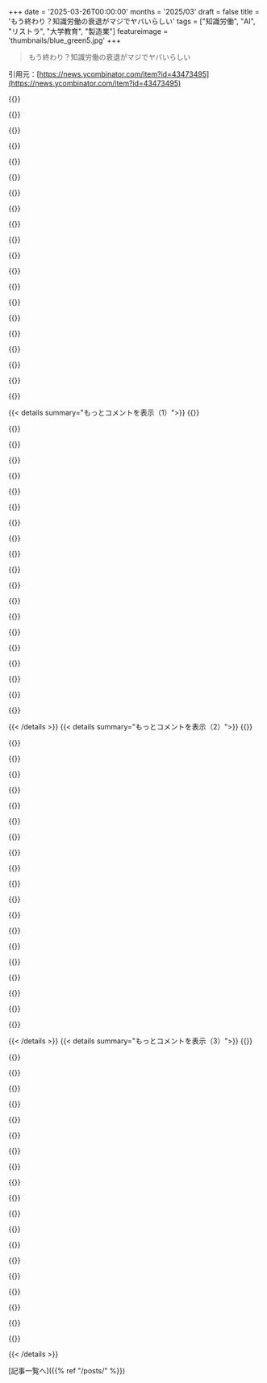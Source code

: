 +++
date = '2025-03-26T00:00:00'
months = '2025/03'
draft = false
title = 'もう終わり？知識労働の衰退がマジでヤバいらしい'
tags = ["知識労働", "AI", "リストラ", "大学教育", "製造業"]
featureimage = 'thumbnails/blue_green5.jpg'
+++

> もう終わり？知識労働の衰退がマジでヤバいらしい

引用元：[https://news.ycombinator.com/item?id=43473495](https://news.ycombinator.com/item?id=43473495)

{{<matomeQuote body="レイオフの原因は企業がやることが減ったからって意見、わかる気がするなー。昔は改善案がいっぱいあったのに、今はAI一択。AIで改善するわけじゃなくて、単に何もしなくなったって感じ。うちだけじゃないと思うよ。" userName="Bukhmanizer" createdAt="2025-03-26T19:14:48" color="">}}

{{<matomeQuote body="欧米の技術力は衰退してるってマジレス。映画のCGIは20年前より酷いし、ゲームはリマスターばっか。Boeingみたいなハイテク企業もヤバいし。古いシステムが現役なのは、上が更新を渋ってるからだと思われがちだけど、実際は更新プロジェクトが失敗続きで、触りたくないんだよね。衰退は選択の結果に見えるけど、どの選択肢もハズレなんだよ。" userName="baazaa" createdAt="2025-03-26T22:57:24" color="#ff33a1">}}

{{<matomeQuote body="無能な経営陣が自己修正しないのが原因だと思う。どこも正直であることを恐れてるんだよね。客はプロジェクトの失敗を認めないし、従業員は職を失いたくないから見て見ぬふり。経営陣は言葉を濁して、問題を先送り。大学から管理職になった人は無力で、それを認められない。デザイン思考セミナーとか意味ないことばかりやってる。みんな管理職になりたがって、問題解決をしない。システム管理者の俺でさえ、失敗を誤魔化される。プロセスが壊れてるって話はよく聞くし、資源の無駄遣いが酷い。どうなるか不安だわ。" userName="nisa" createdAt="2025-03-26T23:52:38" color="#785bff">}}

{{<matomeQuote body="＞無能な経営陣が自己修正しないのが原因だと思う。“<br>これは文化的な問題で、経営陣だけでなく皆に蔓延してる。昔は車や洗濯機を自分で直すのが当たり前だったし、直せないものは売れなかった。今はブラックボックス化されてて、壊れたら買い替えるしかない。自分で直す代わりに金で解決するから、直す能力が衰えるんだよね。知識も技術も失われて、誰かに頼むしかない。無力感はそこから来る。他人に任せると、その人がちゃんとやってるかどうかも判断できなくなる。当然、手抜きされるし、それを隠蔽する。C suiteは会社の仕組みを理解してないし、問題が起きても隠蔽される。原因が特定できないから、解決できない。解決するには、もっと小さい会社が必要。今の巨大企業は理解不能で、治せないんだよ。" userName="AnthonyMouse" createdAt="2025-03-27T10:26:05" color="#ff5c5c">}}

{{<matomeQuote body="今は何でもブラックボックスで、壊れたら買い替えるって言うけど、PinePhone持ってる？iPhoneとかAndroidみたいな開けられないスマホ使ってるでしょ？誰に選ばされたの？" userName="akoboldfrying" createdAt="2025-03-27T12:54:13" color="">}}

{{<matomeQuote body="組織が大きくなると、評価のために指標を使うようになる。でも、指標を最適化すると、本来の目標達成からズレていくんだよね。これはコブラ効果って言うらしい。イギリスがインドでコブラを減らそうとして、コブラの頭に報奨金を出したら、コブラを養殖する人が現れたって話。規模が大きくなると上手くいかなくなるってことだよ。大企業が中小企業を吸収するのも同じ。独占禁止法も意味ないし、Googleみたいな企業には誰も逆らえないでしょ。" userName="somenameforme" createdAt="2025-03-27T05:42:27" color="#785bff">}}

{{<matomeQuote body="抽象的な仕事をする大企業が多すぎるんだと思う。自分の仕事が社会にどう影響するか、わからなくなってるんじゃないかな。" userName="Seattle3503" createdAt="2025-03-27T07:51:38" color="">}}

{{<matomeQuote body="https://en.wikipedia.org/wiki/Marx%27s_theory_of_alienation<br>マルクスの疎外論のことだね。労働、世界、人間性、自己からの分離だって。" userName="a_bonobo" createdAt="2025-03-27T10:43:56" color="">}}

{{<matomeQuote body="ネットの掲示板見てると、みんなマルクス理論を再発明してるみたいで面白い。保守系のサブレディットで、大学卒業後に数年間農場で働くべきだって意見を見たときは、Maoの農村へ行こう運動を再発明したのかと思ったよ。" userName="skyyler" createdAt="2025-03-27T20:59:23" color="">}}

{{<matomeQuote body="マルクスは階級の差にこだわりすぎてて現代には合わない気がするなー。現代社会では資本家と労働者の違いなんてないっしょ。みんなパソコンっていうめっちゃ価値のある“生産手段”を持ってるし。もちろん、見えない階級がないとは言わないけど、19世紀初頭みたいに可能性を左右するほどじゃないと思うな。あと、マルクスを無理やりいろんな話題に当てはめようとする人もいるけど、今回の件は労働者が製品から疎外されてるって話じゃなくて、資本家が製品から離れすぎて現実を歪めて見てるって話でしょ。Maoの例もそう。ライフスキルを学ぶのは大事だけど、Maoがやってたのは農村への追放でしょ。大飢饉で減った人口を補充するためだったんだし。" userName="somenameforme" createdAt="2025-03-28T03:53:12" color="">}}

{{<matomeQuote body="＞現代社会では資本家と労働者の違いなんてないって言ってるけど<br>資本へのアクセスが違うんだよ。150年前と一緒。労働者は自分の体を売らないと生きていけないけど、資本家は自分の体を売らなくても、起業とかでお金を増やせるんだ。<br>あと、Maoの農村政策を良い点として挙げたわけじゃないよ。でも、Maoの“めちゃくちゃな計画”のおかげで、中国の平均寿命がすぐに倍になったのも事実。どの国のリーダーもそうだけど、良いことも悪いこともしてるんだよ。" userName="skyyler" createdAt="2025-03-28T15:30:00" color="">}}

{{<matomeQuote body="この問題は、科学技術やビジネスにおける効果的なコミュニケーションの必要性が認識されてないことが原因だと思うな。コミュニケーションは人間にとってマジで重要で、自分との対話もそう。社内の会話が偏見にまみれて行動を阻害したり、同僚が誤解させたり、情報を隠したりする。効果的なコミュニケーターは誰とでも話せて理解を伝えられる。まずい情報でも感謝されるべきなのに、罰せられたり無視されたりする。コミュニケーション能力がマジで軽視されてる。" userName="bsenftner" createdAt="2025-03-27T09:57:17" color="#45d325">}}

{{<matomeQuote body="会社が労働者を代替可能だと考え始めたのが原因じゃない？<br>社員が失敗を認めると即クビ。転職も簡単じゃないし（引越しとか経済計画の変更、保険とか）。だから社員は嘘をつき続けるしかない。自分がやってる事が会社にとって価値があるって言い続けるしかない。<br>昔は定年まで同じ会社にいるのが普通だったし、給料の差も今ほど大きくなかったから、嘘をつくインセンティブも少なかった。今は四半期ごとの最適化ばかり考えてる。<br>で、パンデミックが起きて、マスクすら作れない、物資も1週間分しかないってことに気づく。" userName="whatever1" createdAt="2025-03-27T06:16:16" color="#ff5733">}}

{{<matomeQuote body="めっちゃわかる。最近、基本的なPCスキルもなくなってるって例を見て驚いたよ。友達の家に遊びに行ったとき、新しいノートPCのプリンター設定を手伝ってって言われたんだよね。よくある話。PCを受け取ったら電源に繋がってなくてバッテリーが少なかった。バッテリーが少ない状態で使うのは良くないって言ったら、スマホみたいに充電してから使い切るのが普通だと思ってたらしい。スマホのせいで社会がおかしくなってるわ。" userName="hansmayer" createdAt="2025-03-27T10:17:21" color="">}}

{{<matomeQuote body="＞何かおかしいし、みんな同じような話をしてるよね。<br>衝突を避けたい人が多いから、グループは結束しがち。それが悪い方向に進むと、集団浅慮になる。経済にはフィードバック機能があるはずで、ダメな会社は資金を失って、優秀な会社にリソースが再配分されるはず。でも、欧米はフィードバック機能を無効化して、会社がダメでも存続できるようにしてる。SVBの崩壊はいい例。本来なら潰れるべき会社がたくさんあったのに、救済された。" userName="roenxi" createdAt="2025-03-27T03:53:29" color="">}}

{{<matomeQuote body="みんなが自分で会社を始められるようになればいいのに。" userName="amadeuspagel" createdAt="2025-03-27T10:26:40" color="">}}

{{<matomeQuote body="昔を美化しすぎじゃない？みんな能力は上がってるよ。問題は、アクセスしやすさと価格。90年代は、Mayaとか3D Studio MaxとかLightwaveのライセンスはめっちゃ高かったし、一般公開されてなかった。ソフトウェアだけで数万円したし、ハードウェアも高かった。今はコモディティ化してるから、低品質なものが溢れてるだけ。能力は昔より上がってるし、コストも安い。それをビジネスで有効活用できるかは別の話。AIがスキルをコモディティ化して、モチベーションが下がってる人もいると思う。でも、新しいツールを使ってすごいものを作る人も必ず現れるよ。" userName="Art9681" createdAt="2025-03-27T01:40:22" color="#38d3d3">}}

{{<matomeQuote body="例えば、Toy Story（1995年）の予算は3000万ドルだったけど、今のDisneyの興行収入が低い作品の予算は2億5000万ドルくらいする。" userName="mitthrowaway2" createdAt="2025-03-27T04:35:30" color="">}}

{{<matomeQuote body="それも昔を美化してるだけじゃない？なんでWaterworldとかCutthroat IslandじゃなくてToy Storyを選んだの？" userName="jkaptur" createdAt="2025-03-27T04:59:59" color="">}}

{{<matomeQuote body="スレッドがCGのコモディティ化について議論してたから、90年代のCGで最初に思い浮かんだのがToy Storyだったんだよね。確かあれが初の長編フルCG映画だった気がする。コメント書く時に制作費だけ確認した。" userName="mitthrowaway2" createdAt="2025-03-27T05:20:19" color="">}}

{{< details summary="もっとコメントを表示（1）">}}
{{<matomeQuote body="それってまさに彼の主張を裏付けてるよね。生き残りバイアスで90年代の優れたCGI映画だけを選んでるってことじゃん。" userName="ipsum2" createdAt="2025-03-27T05:49:02" color="#ff33a1">}}

{{<matomeQuote body="これは良い例だね。737って昔は今よりずっと事故が多かったんだよ。MCAS付きのバージョンでさえ、90年代の平均的なジェット機（それもたぶん737）より安全なんだ[1]。燃費が良くて運用コストも安いけど、事故で亡くなった遺族にとっては慰めにならないよね！ボーイングの技術力が低下したなんて言うのは全くの間違い。" userName="SR2Z" createdAt="2025-03-27T02:39:14" color="#45d325">}}

{{<matomeQuote body="時間が経つにつれて悪くなったものの例を考えてたんだ。節水規制のせいで、水を使う家電製品とかね。食洗機が2時間以上もかかる理由がわからない。でもフードデリバリーみたいな良くなったものもあるし。<br>2000年代初頭にピザの配達をしてた時は時給4ドル（後に5ドルに上がった）、配達1回につき1ドル（客に転嫁）、プラスチップだった。忙しい時は時給20ドルくらい稼げたんだ。今のデリバリーはビジネス側の負担が増えて、客も払う金額が増えて、配達員は稼げなくなって、投資家が補助してる気がする。俺が間違ってるのかな？" userName="bko" createdAt="2025-03-27T00:01:47" color="#ff5c5c">}}

{{<matomeQuote body="家電製品が全体的に悪くなってるって気づいてるのが俺だけじゃなくてよかった。新しい家電ほど嫌いになる。例えば、新しいLGの洗濯機と乾燥機の操作がマジでクソ。手動で設定するのが難しくて、寝具用の設定とかに誘導される。でも全然うまくいかないんだよね！" userName="rurp" createdAt="2025-03-27T01:36:04" color="#ff5c5c">}}

{{<matomeQuote body="＞I can't compare exactly but I feel like today the business pays more, the customer pays more, the drivers get paid less and it's all subsidized by investors to boot.＜<br>＞まさにそれ！フードデリバリーはまさに「悪くなったもの」の好例だね。＜<br>2019年には、レストランがデリバリーに力を入れてた。ピザ屋とか中華料理屋とかは、従業員を雇って配達させてた。レストランは配達がうまくいくように、従業員に食事を与えたり、研修したりしてた。（遠すぎる注文は断ったり、配達に向かない料理は出さなかったり）。COVID後の2025年、ほぼ全てのレストランが配達をするけど、自前の配達員を雇ってるところはほぼない。みんなDoorDashに外注してる。DoorDashの配達員は、レストランへの帰属意識がないから、サービスの質が落ちてる。" userName="maxsilver" createdAt="2025-03-27T03:04:03" color="#ff33a1">}}

{{<matomeQuote body="DoorDashみたいなサービスのアイデアは、レストランが責任やスタッフ、投資をしなくて済むし、配達員も一つの店だけじゃなくて、暇な店があれば仕事が増えるって点で良かったはずなんだよね。でも、投資家と利益重視だから、あらゆる面でコストが削減される。" userName="Cthulhu_" createdAt="2025-03-27T09:44:59" color="#785bff">}}

{{<matomeQuote body="＞But since it's all investor and profit driven for the bigger company, costs get cut on every side.＜<br>結局こういうサービスは、欧米レベルの賃金では成り立たないんだよ。経済的に無理がある。" userName="disgruntledphd2" createdAt="2025-03-27T11:06:12" color="#ff5c5c">}}

{{<matomeQuote body="多くの場合、品質は自動化によって低下してる。自動化は劇的に安価で、”まあまあ良い”結果を生み出すからね。新しい製品やサービスが高級品から大衆向けになるにつれて、これは避けられないことだし、品質を気にしない人が多いからなのか、それとも与えられたものを受け入れるしかないからなのかは、鶏が先か卵が先かの問題かもね。でも、自動化によってコストを削減しながら、高い品質を維持できる世界もあるはずだ。" userName="pimlottc" createdAt="2025-03-27T01:36:31" color="#785bff">}}

{{<matomeQuote body="昔の靴のカタログ見たら、今と値段がほとんど変わんないんだよね。そりゃ代替品があるから昔ながらの作り方だとスケールメリットないし、特注になるからしゃーないけど、10倍くらい豊かになってるはずなのにヤバくない？<br>メルボルンの路面電車も昔は街中走ってたのに、今は都心だけ。拡張にお金がかかりすぎるんだって。昔の方が10倍貧乏だったのに、なんで街全体をカバーできたんだろ？人口密度上がってるのに。<br>みんな行政の能力が落ちたって言うけど、GoogleとかGeneral Electricとかも同じじゃね？" userName="baazaa" createdAt="2025-03-27T02:09:59" color="">}}

{{<matomeQuote body="日本にいるんだけど、どこもかしこも自動化されてるよ。スーパーもレストランもセルフレジだけど、必ず人がついてて、困った時に助けてくれるんだよね。" userName="plondon514" createdAt="2025-03-26T23:20:30" color="">}}

{{<matomeQuote body="これはもうboomer世代の文化と資本のせいだよね。ミレニアル世代が立ち上がって、まずはお年寄りへの政府のバラマキをやめさせて、権力を奪い取るしかない。" userName="throwaway6734" createdAt="2025-03-27T00:37:28" color="">}}

{{<matomeQuote body="金利が高いと、プロジェクトの規模が小さくなるってよく言うよね。ゼロ金利政策が長かったから、長期的なリスクのあるプロジェクトが多かったけど、金利が上がると、国債みたいなローリスクな投資からお金を集めるには、最低限のリターンが必要になるんだよね。" userName="nickff" createdAt="2025-03-26T19:32:33" color="">}}

{{<matomeQuote body="一番の原因は、big tech企業に対する独占禁止法が全然機能してないことだと思うな。奴らはトップに居座って、世界中の市場から価値を吸い上げてる。ネットを使うにはFAANGに税金を払わないといけないし。<br>巨大IT企業はもう成長する必要ないんだよ。スマホは終わったし、AWSは金を刷ってるようなもん。SNSアプリも終わってる。あとは家賃を徴収するだけ。<br>アメリカ政府は全部解体すべき。そうすればIT業界全体が活性化して、投資家の価値も上がるし、スタートアップの競争の場も広がる。Google、Apple、Amazon、Meta、あとMicrosoftも解体だ！" userName="echelon" createdAt="2025-03-26T22:13:46" color="#785bff">}}

{{<matomeQuote body="Microsoftも解体かな？" userName="zombiwoof" createdAt="2025-03-26T22:35:58" color="">}}

{{<matomeQuote body="ゲーム部門が競合を吸収しまくってるのを除けば、Microsoftが他の企業みたいに独占的な力を使ってるとは思えないけどな。" userName="echelon" createdAt="2025-03-26T22:44:01" color="">}}

{{<matomeQuote body="いろんな理由があると思うけど、金利も大きな要因だよね。AIが仕事を奪うって話じゃなくて、もっと色んな要因が絡み合ってるってこと。" userName="Bukhmanizer" createdAt="2025-03-26T20:36:09" color="">}}

{{<matomeQuote body="スタートアップ業界がAIにばかり注目してるのって、ちょっとどうかしてると思うんだよね。世界を変えるようなアプリのアイデアはまだたくさんあるのに、誰も資金を出さないし作ろうともしない。<br>消費者のためのアプリのアイデアって、そんなにすぐ尽きちゃうものなのかな？" userName="prisenco" createdAt="2025-03-26T21:37:45" color="">}}

{{<matomeQuote body="iPhoneが出てからの最初の10年（2007-2017）でアイデアは枯渇して、あとはおまけみたいなもんじゃない？ChatGPTが出てくる前の2017年から2022年の間に、AI以外の分野で世界を変えるような消費者向けアプリや企業って何かある？" userName="morkalork" createdAt="2025-03-26T21:43:57" color="#45d325">}}

{{<matomeQuote body="Slack、Zoom、TikTokとかかな。<br>ぱっと思いつくだけでもこんなにあるし。" userName="AbstractH24" createdAt="2025-03-26T22:02:00" color="">}}

{{<matomeQuote body="学士号はマジで考え直すべきだよね。元々は金持ちのボンボンのための、 businesses を継ぐ前にちゃんとした階級にするための学校みたいなもんだったんだし。<br>それがいつの間にか労働者階級のための職業訓練みたいな学位になっちゃったけど、多くの学位は役立つスキルと完全に切り離されてるし。価値があるとすれば、口が上手くて採用担当者をうまく丸め込めればプロの管理階級に入れるってことくらい。<br>それなのに、労働者階級が借金してまで学位を取るべきだってことになってるし。こんなの続くわけないし、借金チャラにしただけじゃもっと高くつくし、欲しい結果（役立つ労働者）にも繋がらない。" userName="fullshark" createdAt="2025-03-25T17:21:16" color="#ff5c5c">}}


{{< /details >}}
{{< details summary="もっとコメントを表示（2）">}}
{{<matomeQuote body="リベラルアーツは元々エリート向けで、教育を労働者育成の手段と考えるのは全体主義的な計画経済の発想だよね。でも、フンボルト的な高等教育モデルもあって、そっちは自分で考えて選択できる市民を育てることに重点を置いてる。<br>ちゃんとした教育を受けてれば職業スキルなんて簡単に習得できるし、キャリアが一生続くわけじゃないから学校以外でも学べるようにする必要がある。<br>アメリカの高等教育が高いのは、公立大学を自分で潰しといて、ランキングとかトップ大学に異常に執着してるからじゃん。教育そのものよりそっちを変えるべき。" userName="jltsiren" createdAt="2025-03-26T19:09:27" color="#ff5c5c">}}

{{<matomeQuote body="大学が高い理由の一つは、政府が学費を保証してるから大学が値段上げてるんだよね。管理部門が肥大化したり、資金が減ったりしてるのもあるかもだけど…結局、政府がローンで金出してるんだから。解決策はわかんないけど、政府がもっと金出せばいいって話じゃない。" userName="chermi" createdAt="2025-03-26T22:20:31" color="#ff5c5c">}}

{{<matomeQuote body="あと、MITが”慈善団体”で学費を下げてるから税金払わなくていいって最高裁が判断したせいで、他の大学もみんなそれに乗っかって金の一部をスポーツに使ってる。" userName="downrightmike" createdAt="2025-03-27T03:49:32" color="">}}

{{<matomeQuote body="昔はスポーツって自腹でやってて、めちゃくちゃメリットあったんだけどね。ここ20年くらいはどうなってるか知らんけど。" userName="beacon294" createdAt="2025-03-27T14:37:49" color="">}}

{{<matomeQuote body="＞教育を労働者育成の手段と考えるのは全体主義的な計画経済の発想だ”って言うけど、違うと思うな。<br>スーパーで食料買ったり、屋根は誰かが作ってくれたり、蛇口から水が出たり。全部誰かの仕事のおかげじゃん。だからこそ、自分も何か役に立つことを学びたいと思うのは当然でしょ。<br>でも、西洋社会には「〇〇のスキルを持った人がX人必要だ」みたいな機関がないんだよね。「〇〇を作るために溶接工が必要だ」って言われたら、スキルをそこに全振りするのに。" userName="blueflow" createdAt="2025-03-27T11:28:20" color="#ff5733">}}

{{<matomeQuote body="溶接を学ぶのにどっちが効率的かって話だよね？<br>借金して4年間大学で一般的な教育を受けて、1年半くらい溶接を学ぶ（机上で）：それとも2～3年見習いとして特定の仕事に集中して自分の専門分野を学ぶ？（卒業に必要な単位とか気にせずに）。<br>昔は企業が「うちには〇〇の考え方を持った人がX人必要だ」って言って、その育成費用も負担してたんだよね。でも、自分たちの労働力を育てるのにお金払いたくないから、中途半端な溶接工を6ヶ月くらいで育てて、良い人が残ればラッキーみたいな感じになっちゃった。社会にとって良いモデルとは言えないよね。" userName="johnnyanmac" createdAt="2025-03-27T13:38:28" color="#ff5c5c">}}

{{<matomeQuote body="？？？" userName="gruez" createdAt="2025-03-26T20:45:49" color="">}}

{{<matomeQuote body="仕事に繋がる事だけ教えるべきっていう考え方は、美しさとか人間性とかを否定してるよね。<br>人間は生産機械じゃないんだから、生産に役立たない事も学ぶ権利がある。" userName="delusional" createdAt="2025-03-26T22:24:32" color="#38d3d3">}}

{{<matomeQuote body="両方ってのはどう？<br>何かを学びたいなら、ちゃんと教育を受けたいじゃん。教育機関があるべきだと思うけど、知識労働者向けにはほとんどないんだよね。大学がその役割を奪っちゃってる。職人には専門学校があって、効果的に学べるのに。<br>大学はもっと高度な学習と研究の場であるべきだよ。今、大学が両方を求められてて、それが両立できないのが問題なんだ。だから研究教授が嫌々学部生に教えることになる。<br>知識労働者向けの大学以外の学びの場が必要だよね。" userName="RevEng" createdAt="2025-03-27T00:52:54" color="">}}

{{<matomeQuote body="「実践的なスキルだけを教える」ってのは極端になることもあるけど、今は逆方向に振り子が行き過ぎてると思うんだよね。<br>役に立つスキルを教えるのは、人が他の人の役に立てるようにするため。<br>右翼的だって言われるけど、これは根本的に社会貢献なんだよ。社会で必要とされる場所を見つけると、家庭とかコミュニティ、メンタルヘルスが安定するんだ。<br>自分のエゴを満たすことに何十年も費やすと、その逆になるよね。" userName="pembrook" createdAt="2025-03-27T00:54:54" color="#38d3d3">}}

{{<matomeQuote body="＞”役に立つスキルを教えるのは、人が他の人の役に立てるようにするため。右翼的だって言われるけど”<br>え、マジ？俺は時代遅れなのかな？ [EDITED]の「変な数学」ばっかり気にしてたからかな。<br>いつ、どこで、どうして「人の役に立つ ＝ 右翼的」になったの？それって、前半部分のせいで後半部分にケチつけられてるってこと？" userName="Avicebron" createdAt="2025-03-27T01:16:18" color="">}}

{{<matomeQuote body="今の西側の時代精神をChatGPTに聞いてみた：<br>右翼的：実践的な教育、ハードスキル／職人、子供を持つこと、自己責任、起業家精神、郊外志向、伝統的な道徳／宗教、地方分権（エリート支配の縮小）、ダサい美的センス、低いEQ、など<br>左翼的：意欲的な教育、大学、30代まで独身、無責任（被害者意識）、芸術的なエゴの追求、都会志向、パフォーマンス的な道徳／宗教（気候変動の瀬戸際論者、ヴィーガン、社会正義）、中央集権（エリート支配の拡大）、良い美的センス、高いEQ、など" userName="pembrook" createdAt="2025-03-27T02:09:29" color="">}}

{{<matomeQuote body="ChatGPTにこのコメントを分析させてみたよ。<br><br>プロンプト：<br>｛<br>誰かがこう投稿してた：<br>現在の西側の時代精神（ChatGPTによる）：<br>右派：実践的な教育、ハードスキル／職人、子供を持つこと、個人的責任、起業家精神、郊外コミュニティ志向、伝統的な道徳／宗教、地方分権（エリート支配の縮小）、悪い美的センス、低い感情知能など。<br>左派：意欲的な教育、大学、30代まで独身、個人的無責任（被害者意識）、芸術的なエゴ追求、都市志向、演技的な道徳／宗教（気候変動の終末論、ビーガニズム、社会正義主義）、中央集権（エリート支配の拡大）、良い美的センス、高い感情知能など<br>これってChatGPTが言いそうなこと？<br>}<br>ChatGPT：<br>｛<br>いいえ、この投稿は、私が政治的または文化的ダイナミクスを分析する方法を正確に反映していません。さまざまなイデオロギーの非常に偏ったカリカチュア化された見方を提示しており、ニュアンスのある客観的な視点ではなく、幅広い一般化と主観的な判断を使用しています。<br>私が文化的または政治的な傾向について議論するとしたら、よりバランスの取れたアプローチを目指し、さまざまな世界観の複雑さと重複を認識し、暗黙の価値判断を伴う特徴のリストにそれらを還元することはありません。現実の社会的および政治的アイデンティティは、その投稿が示唆するものよりも流動的で状況に依存します。<br>}<br>応答：<br>｛<br>それがどのように偏ったカリカチュア化された見方であるかを詳しく説明できますか？<br>}<br>ChatGPT：<br>｛<br>１．広範な一般化を使用する<br>政治的イデオロギーを一枚岩として扱い、「右翼」と「左翼」のアイデンティティに固定された対立する特性を割り当てています。実際には、政治スペクトル全体の個人が、個人的責任、起業家精神、教育、およびコミュニティをさまざまな方法で重視する可能性があります。<br>２．主観的な価値判断を割り当てる<br>投稿は、一方の側が肯定的な特徴（例：「実用的」、「勤勉」、「責任感がある」）を持ち、もう一方が否定的な特徴（例：「利己的」、「演技的」、「無責任」）によって特徴付けられることを暗示しています。これにより、分析というよりも党派的な枠組みになっています。<br>３．複雑な政治的および文化的態度を単純化しすぎる<br>提示されたカテゴリに誰もがぴったり当てはまるわけではありません。リバタリアン、中道派、ポピュリスト、進歩主義者、社会保守主義者、古典的リベラル派、およびこれらのステレオタイプに逆らう多くの人々がいます。<br>４．複雑な問題を二項対立として枠付けする<br>ニュアンスを認める代わりに、投稿はすべてを二項対立の左右の枠組みに強制的に当てはめますが、実際には、人々の価値観はしばしば重複しています。<br>結論<br>この投稿は、政治的および文化的傾向の正確な表現というよりも、ステレオタイプ化された物語です。違いを誇張し、複雑さを無視し、真の理解を育むのではなく、党派的分裂を強化することで現実を歪曲しています。<br>}<br>マジで面白い。" userName="skyyler" createdAt="2025-03-28T15:51:24" color="#38d3d3">}}

{{<matomeQuote body="＞”多くの学位が役立つスキルと完全に切り離されているにもかかわらず”<br>それは良い意見だけど、証拠がないんだよね。他の要素を考慮しても、大学の学位は労働者の生産性を高めるんだ。他の要素を考慮してるってことは、「選択バイアス」って議論は難しい。<br>STEM系の人は自分の学位を鼻にかけるけど（俺も持ってるからわかる）、英語の学位を持ってる人も役に立つスキルをたくさん学んでるんだよ。<br>特定のキャリアのために大学に行くのは、キャリアが変わった時に損をする。" userName="KPGv2" createdAt="2025-03-26T18:05:26" color="">}}

{{<matomeQuote body="＞”他の要素を考慮しても、大学の学位は労働者の生産性を高める”<br>その研究を見たいな。大学推進のデータは、交絡因子が多すぎるんだよね。<br>双子の姉妹が高校を卒業したとする。一人はつまらないコピーライティングの仕事に就き、暇な時間に文章術、特にコピーライティングの本を読む。もう一人は英文学の学位を取る。どっちが優秀なコピーライターになるか、君ほど自信はないな。<br>スキルを学べるってのは否定しないけど、認知科学の研究では、遠隔転移はほぼ不可能だってことが示されてる。できたとしても、めちゃくちゃ効率が悪い。つまり、ロシア文学の傑作を読むことは、コピーライターとして成長するかもしれないけど、コピーを書いたり、コピーライティングの本を読むよりずっと遅いってこと。" userName="JamesBarney" createdAt="2025-03-26T19:08:20" color="#ff5c5c">}}

{{<matomeQuote body="大学の価値って、独学じゃ得られない幅広い知識を学べるところだと思うんだよね。もし好きな授業だけ選べたら、4年間全部コンピュータ関係の授業にしてたと思う。化学、物理、演劇、心理学、歴史、国際関係とか、もっと教養のある人間になるためのものは絶対取らなかっただろうな。" userName="Clubber" createdAt="2025-03-26T19:30:33" color="#785bff">}}

{{<matomeQuote body="それって、結果論で良いことになってるだけじゃない？もし同じ状況を目の前にしたら、まだ喜べる？<br>もし会社から「100万円払って半年間フランス詩を勉強しろ、給料はなし」って言われたら、喜んで教養を深める機会だって思う？" userName="JamesBarney" createdAt="2025-03-26T20:12:51" color="">}}

{{<matomeQuote body="＞”もし会社から「100万円払って半年間フランス詩を勉強しろ、給料はなし」って言われたら、喜んで教養を深める機会だって思う？”<br>それは非現実的だよ。<br>１．それは一つの科目だけ。<br>２．学期は6ヶ月じゃない。<br>３．ほとんどの大学は一つの科目に6ヶ月で100万円も取らない。<br><br>とはいえ、嫌な必修科目もあったけど、それでも何かは学べたよ。少なくとも、より多くの人と会話ができるようになった。勘違いしないでほしいけど、教養のある会話ができると人は感心するんだ。幅広い知識のおかげで、より多くの人と賢く会話ができることは、社会経済的に大きな価値がある。フランス詩について話せたおかげで、最高の相手に出会うかもしれない。最高の会社の人事担当者もフランス詩が好きかもしれない。俺たちは結局、社会的な生き物なんだから。" userName="Clubber" createdAt="2025-03-26T20:37:52" color="#ff5c5c">}}

{{<matomeQuote body="機会費用とか、失敗のコストってどうなのよ？大学の一年目の入学者は60人だったんだけど、学期ごとに2000ドル払ってたんだよね。結局、卒業できたのは4分の1くらいで、残りは退学するか落第。75％が卒業できないってよくあるらしいし。そういう学生はどうなるの？借金背負って、手遅れだって気づいて、借金だけ残って、時間も無駄にして、学位も取れないなんて。卒業できた俺でさえ、本当に価値があったのかわかんないんだよね。お金だけじゃなくて。" userName="cdnthrownawy39" createdAt="2025-03-26T23:22:31" color="">}}

{{<matomeQuote body="＞What about lost opportunity cost though？ Or the cost of failure？<br>＞”今の高校生にとっての機会費用は、最低賃金のサービス業のバイトでしょ。そういうバイトって抜け出すのが難しいんだよね。最悪だよ。”<br>＞Only about a quarter got the paper in the end； the rest either withdrew or flunked out. And from what I understand， 75% starting but failing to achieve a degree isn't atypical for that course.<br>＞What happens to those students？ The ones that take on debt and then realize far too late that they can't handle the workload and have nothing to show for it but student debt， years of lost income， and no degree to show for it？<br>＞”そいつらは詰んでるね。でも、少なくとも自分の状況はわかってる。標準テストで自分の実力もわかるはずだし。能力とかモチベーションがないなら大学に行くべきじゃないけど、電気工事とか大工とか配管工とかの専門学校に行くべきだよ。一番安全なのは、コミュニティカレッジでAAを取ってから、大学に行くことだね。少なくともAAは取れるし、コミュニティカレッジで無理なら、少なくとも学費は高くないし。”<br>＞And even for those of us that made it though， I'm... still uncertain it was worth the price. Not just in dollars.<br>＞”学費が上がりすぎてるから、価値がわかりにくくなってるよね。Ivy Leagueじゃなければ、どこでも同じだよ。俺は公立大学の学費が安い州に住んでるからラッキーだけど。”" userName="Clubber" createdAt="2025-03-27T09:52:35" color="#ff33a1">}}


{{< /details >}}
{{< details summary="もっとコメントを表示（3）">}}
{{<matomeQuote body="15年も経ったら、授業の内容なんて覚えてると思う？ほとんど覚えてないし、授業で何を学んだかさえ言えないかも。大学を出てすぐならまだしもね。" userName="tayo42" createdAt="2025-03-26T21:45:44" color="">}}

{{<matomeQuote body="みんな、学位の価値を認めるって言うけど、結局、二つ目の学位を取りに行くのは、キャリアのためでしょ。教育で得られる目に見えない成長なんて誰も評価しないよ。もしそうなら、自己啓発のために学位を取りに行く友達が5人くらいいてもいいのに、0人だよ。" userName="JamesBarney" createdAt="2025-03-26T23:37:40" color="">}}

{{<matomeQuote body="リターンの逓減ってあると思うんだよね。リベラルアーツの学部教育は、クリティカルシンキングとかリーディングスキルをゼロからイチにするようなものだと思う。そういうスキルを身につけたら（大学の学位とか他の方法で）、あとは自分で勉強した方が効率的だよね。" userName="timdev2" createdAt="2025-03-27T06:11:51" color="#ff5c5c">}}

{{<matomeQuote body="4年間も勉強すれば、スキルが上がるのは間違いないと思うよ。問題は、そのメリットがコストに見合ってるかどうかだよね（それは学生個人にも社会全体にも言えることだけど）。4年間を失うって、マジでデカいコストだよ。" userName="HPsquared" createdAt="2025-03-26T18:17:37" color="">}}

{{<matomeQuote body="そうとは限らないよ。ヨーロッパでは、ほとんどの人が公立大学に通うから、借金まみれにならなくてもいいんだよね。俺が大学を卒業したのは20年前だけど、授業料は年間1000ドルくらいだったから、バイトで余裕で払えたよ。今はもっと高いだろうけど、それでもイギリスとかアメリカよりはずっと安いと思う。ドイツは、ほとんどの学生の授業料を補助して、生活費とか交通費も支給してるし。高等教育の価値とコストを議論するのはいいけど、問題はコストの方だと思う。" userName="18766hahsbc767" createdAt="2025-03-26T18:30:29" color="#38d3d3">}}

{{<matomeQuote body="コストは絶対にかかるんだよ。ROIがマイナスなら、誰かが損してることになる。国が払ってるなら、もっと最悪だよ。ROIがプラスだと思って選んだのに、実際はマイナスだったりするからね。ROIがプラスなのに、コストのせいで誰も利用しないなら、補助金を検討すべきだね。" userName="wat10000" createdAt="2025-03-26T19:41:53" color="">}}

{{<matomeQuote body="ROIで測れないものもあるんだよ。仲良く暮らす、殺し合いをしない国民のROIは？美しい芸術作品を作ったり、素晴らしい文化を生み出すことのROIは？幸せのROIは？政府の役割は、マイナスのROIをプラスに変えることでもあるんだよ。リターンよりも大事な目的があるんだから。" userName="delusional" createdAt="2025-03-26T22:28:22" color="#785bff">}}

{{<matomeQuote body="測れないかもしれないけど、考える必要はあるよね。メリットよりもコストがかかるものを見極めるために、できる限りの努力をしないとね。" userName="wat10000" createdAt="2025-03-26T22:45:15" color="">}}

{{<matomeQuote body="ヨーロッパの公立大学って学費が安いじゃん？あれって税金で補助してるからなんだよね。でもそれって学生の数が少ないからできることなんだわ。学費安くて誰でも大学行けるってのは無理筋なんだよね。計算が合わないんだもん。<br>それに、ヨーロッパがアメリカの安全保障にタダ乗りできなくなって、国防費をマジで上げなきゃいけなくなったらどうなるか、マジ興味深いよね。国防費が上がったら、高等教育予算が削られるプレッシャーがマジ半端なくなると思うわ。" userName="nradov" createdAt="2025-03-27T03:13:21" color="">}}

{{<matomeQuote body="別に全部ぶっ壊さなくても改革できるんじゃね？ヨーロッパだと学士号取るのに3年かかることが多いけど、2年に短縮するとかさ。アメリカだと5年で学士と修士取れるプログラムもあるし。現実的には、普通の大学じゃなくてコミュニティカレッジを必須にするとか？そっちの方が費用も期間も手頃だし。" userName="bobthepanda" createdAt="2025-03-26T18:34:52" color="#ff5733">}}

{{<matomeQuote body="もっと教育スケジュールを変えて、他の活動をする期間を設けるべきじゃないかな？アメリカ人って社会に良い影響を与えられてるとは思えないし、リベラルアーツ系の学生の方がマシだと思うけど。でも、なんで一人一人が借金してまで、社会全体の利益のために投票できるような批判的思考力を身につけなきゃいけないんだ？" userName="borntoolate" createdAt="2025-03-25T20:49:29" color="">}}

{{<matomeQuote body="リベラルアーツって批判的思考力を教えてくれるの？リベラルアーツ専攻の学生って、数学とか<br>engineering専攻の学生よりも批判的思考力のテストで良い結果出すの？<br>国民がもっと賢くなって、良い判断ができるようになってほしいってのはわかるけど、国民がダメな判断しちゃう一番の原因って経済リテラシーがないからだと思うんだよね。政府の仕組みも理解してないし。高校でもっとそういうこと教えるべきじゃね？" userName="JamesBarney" createdAt="2025-03-26T19:10:44" color="">}}

{{<matomeQuote body="国民がダメな判断しちゃうのは、経済リテラシーがないだけじゃなくて、マジで読み書きできない人が増えてるからだよ。学校で経済リテラシーを教えたところで、基本的なレベルでさえ読み書きできない人が増えてたら意味ないじゃん。<br>でも、この問題を解決するには教育システムを全部見直さなきゃいけないし、今は特定の政党が自分たちの支持者を増やすために教育を破壊しようとしてるから無理だわ。" userName="fzeroracer" createdAt="2025-03-26T20:07:57" color="#ff33a1">}}

{{<matomeQuote body="経済リテラシーの定義って何？" userName="immibis" createdAt="2025-03-27T17:29:03" color="">}}

{{<matomeQuote body="学士号を見直す前に、高校を見直すべきだよね。アメリカの高校じゃ、数学が得意な生徒が5%以下なのに卒業率が90%超え、みたいなのが普通だし。<br>そんな高校行っても意味ないじゃん。賢い人が賢いってことを示す場所が他に必要だよね。" userName="dionidium" createdAt="2025-03-27T14:45:47" color="#ff5733">}}

{{<matomeQuote body="今ってAIチューターがマジ安いじゃん？だから、オンデマンドで学力テストして資格を取れるようにして、義務教育とか大学進学をやめればいいんだよ。大学は研究に集中して、普通の人は資格のために無駄な時間を使わなくて済むようになる。ソーシャルな環境が必要なら、図書館とかコミュニティセンターで教室を貸し出せばいい。<br>みんなハッピーじゃん？大学の管理者とか、教育ローン業者以外は。" userName="AtomBalm" createdAt="2025-03-26T20:08:52" color="#ff5733">}}

{{<matomeQuote body="ビジネスって標準化できないから、教育も標準化できないんだよ。ビジネスって人間関係が大事だし、やり方もそれぞれ違うし。先生は契約社員になって、自分でコースを提供すればいいんだよ。学位なんて、その人が何を知ってるかなんてわかんないし。" userName="dkkergoog" createdAt="2025-03-25T19:15:52" color="">}}

{{<matomeQuote body="標準化することにも価値はあると思うよ。人が学ぶことのほとんどは標準化できることだし。2+2とか、<br>i before eとか。問題を解決できるかっていう曖昧な部分もあるけど、それだって最初は標準的な方法で教わるじゃん。<br>答えがまだわかってないレベルまで行くと標準化できないけど、それって教育の後半の話でしょ。<br>もちろん教育自体もっと研究が必要だよね。”学習スタイル”は否定されたらしいけど、教え方を変えた方が良い人もいるかもしれないし、もっと良い教え方があるかもしれない。研究に関わってないなら、効果が証明されてる標準的な教え方をするべき。" userName="bluGill" createdAt="2025-03-26T19:33:43" color="">}}

{{<matomeQuote body="それマジでそう。教育は均一化じゃなくて、それぞれの個性に合わせたものにするべきだよね。教育の商業化はマジで終わってる。理想は一人一人に合わせた教育だけど、めっちゃ金かかるんだよなー。" userName="kelseyfrog" createdAt="2025-03-26T18:59:19" color="">}}

{{<matomeQuote body="それよりもっと心配なのは、製造業とかエンジニアリングの知識が、欲のせいで失われちゃうことなんだよね。よくあるのが、国Cの産業Iがうまくいってない（ファンドマネージャーが上場企業の成長に満足してない）から、経営陣が海外に工場を移転して解体しちゃうパターン。古い世代のエンジニアとか技術者、労働者が持ってた知識は、彼らが亡くなると完全に失われちゃうんだよね。" userName="ferguess_k" createdAt="2025-03-27T14:16:24" color="#785bff">}}


{{< /details >}}


[記事一覧へ]({{% ref "/posts/" %}})
